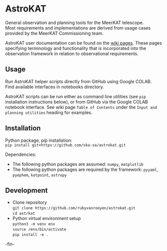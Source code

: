 # AstroKAT
General observation and planning tools for the MeerKAT telescope.    
Most requirements and implementations are derived from usage cases provided by the MeerKAT Commissioning team.

AstroKAT user documentation can be found on the [wiki pages](https://github.com/ska-sa/astrokat/wiki).
These pages specifying terminology and functionality that is incorporated into the observation framework in
relation to observational requirements.


## Usage

Run AstroKAT helper scripts directly from GitHub using Google COLAB.   
Find available interfaces in notebooks directory.

AstroKAT scripts can be run either as command line utilities (see `pip` installation instructions below), or from GitHub via the Google COLAB notebook interface.
See wiki page `Table of Contents` under the `Input and planning utilities` heading for examples.


## Installation
Python package, pip installation:    
`
pip install git+https://github.com/ska-sa/astrokat.git
`

Dependencies:    
* The following python packages are assumed:
`numpy`, `matplotlib`
* The following python packages are required by the framework:
`pyyaml`, `pyephem`, `katpoint`, `astropy`


## Development
* Clone repository    
`git clone https://github.com/rubyvanrooyen/astrokat.git`    
`cd astrkat`
* Python virtual environment setup    
`python3 -m venv env`    
`source /env/bin/activate`    
`pip install -e .`

-fin-
